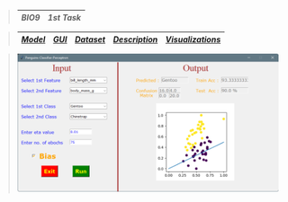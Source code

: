 > | ***BIO9*** | ***1st Task*** |
> | :-: | :-: |

> | <a href="Model.ipynb">***Model***</a> | <a href="GUI.ipynb">***GUI***</a> | <a href="penguins.csv">***Dataset***</a> | <a href="Task Description.pdf">***Description***</a> | <a href="Visualizations">***Visualizations***</a> |
> | :-: | :-: | :-: | :-: | :-: |

> <img src="DEMO.png">
